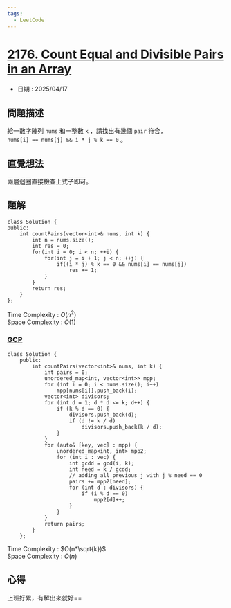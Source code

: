 ```yaml
---
tags:
  - LeetCode
---
```


# [2176. Count Equal and Divisible Pairs in an Array](https://leetcode.com/problems/count-equal-and-divisible-pairs-in-an-array/description/)  

+ 日期 : 2025/04/17  

## 問題描述  

給一數字陣列 `nums` 和一整數 `k` ，請找出有幾個 `pair` 符合，  
`nums[i] == nums[j] && i * j % k == 0` 。  

## 直覺想法  

兩層迴圈直接檢查上式子即可。  

## 題解  

```cpp=
class Solution {
public:
    int countPairs(vector<int>& nums, int k) {
        int n = nums.size();
        int res = 0;
        for(int i = 0; i < n; ++i) {
            for(int j = i + 1; j < n; ++j) {
                if((i * j) % k == 0 && nums[i] == nums[j])
                    res += 1;
            }
        }
        return res;
    }
};
```

Time Complexity : $O(n^2)$  
Space Complexity : $O(1)$  

### [GCP](https://leetcode.com/problems/count-equal-and-divisible-pairs-in-an-array/solutions/6658286/o-n-o-n-k-o-n-log-n-example-walkthrough-c-python-java/)  

```cpp=
class Solution {
    public:
        int countPairs(vector<int>& nums, int k) {
            int pairs = 0;
            unordered_map<int, vector<int>> mpp;
            for (int i = 0; i < nums.size(); i++)
                mpp[nums[i]].push_back(i);
            vector<int> divisors;
            for (int d = 1; d * d <= k; d++) {
                if (k % d == 0) {
                    divisors.push_back(d);
                    if (d != k / d)
                        divisors.push_back(k / d);
                }
            }
            for (auto& [key, vec] : mpp) {
                unordered_map<int, int> mpp2;
                for (int i : vec) {
                    int gcdd = gcd(i, k);
                    int need = k / gcdd;
                    // adding all previous j with j % need == 0
                    pairs += mpp2[need]; 
                    for (int d : divisors) {
                        if (i % d == 0)
                            mpp2[d]++;
                    }
                }
            }
            return pairs;
        }
    };
```

Time Complexity : $O(n*\sqrt{k})$  
Space Complexity : $O(n)$  

## 心得  

上班好累，有解出來就好==  
